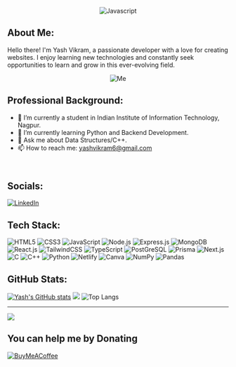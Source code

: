 
<p align="center">
  <img src="https://user-images.githubusercontent.com/74038190/212750996-938b257b-266c-45a7-9af7-655341c0f58b.gif" alt="Javascript"/>
</p>

## About Me:

 Hello there! I'm Yash Vikram, a passionate developer with a love for creating websites. I enjoy learning new technologies and constantly seek opportunities to learn and grow in this ever-evolving field.
 
<p align="center">
  <img src="https://user-images.githubusercontent.com/74038190/212284094-e50ceae2-de86-4dd6-9f9c-a3ebcb3ede9e.gif" alt="Me"/>
</p>

## Professional Background:

- 🔭 I’m currently a student in Indian Institute of Information Technology, Nagpur.
- 🌱 I’m currently learning Python and Backend Development.
- 💬 Ask me about Data Structures/C++.
- 📫 How to reach me: yashvikram6@gmail.com

<br>

## Socials:
[![LinkedIn](https://img.shields.io/badge/LinkedIn-0077B5?style=for-the-badge&logo=linkedin&logoColor=white)](https://www.linkedin.com/in/yashvikram30) 

## Tech Stack:
![HTML5](https://img.shields.io/badge/HTML5-E34F26?style=for-the-badge&logo=html5&logoColor=white) ![CSS3](https://img.shields.io/badge/CSS3-1572B6?style=for-the-badge&logo=css3&logoColor=white) ![JavaScript](https://img.shields.io/badge/JavaScript-323330?style=for-the-badge&logo=javascript&logoColor=F7DF1E) ![Node.js](https://img.shields.io/badge/node.js-339933?style=for-the-badge&logo=Node.js&logoColor=white) ![Express.js](https://img.shields.io/badge/Express%20js-000000?style=for-the-badge&logo=express&logoColor=white) ![MongoDB](https://img.shields.io/badge/-MongoDB-13aa52?style=for-the-badge&logo=mongodb&logoColor=white) ![React.js](https://img.shields.io/badge/-ReactJs-61DAFB?logo=react&logoColor=white&style=for-the-badge) ![TailwindCSS](https://img.shields.io/badge/Tailwind_CSS-grey?style=for-the-badge&logo=tailwind-css&logoColor=38B2AC) ![TypeScript](https://img.shields.io/badge/TypeScript-3178C6?style=for-the-badge&logo=typescript&logoColor=white)  ![PostGreSQL](https://img.shields.io/badge/postgresql-4169e1?style=for-the-badge&logo=postgresql&logoColor=white) ![Prisma](https://img.shields.io/badge/Prisma-3982CE?style=for-the-badge&logo=Prisma&logoColor=white) ![Next.js](https://img.shields.io/badge/next.js-000000?style=for-the-badge&logo=nextdotjs&logoColor=white) ![C](https://img.shields.io/badge/C-00599C?style=for-the-badge&logo=c&logoColor=white)  ![C++](	https://img.shields.io/badge/C%2B%2B-00599C?style=for-the-badge&logo=c%2B%2B&logoColor=white) ![Python](https://img.shields.io/badge/Python-FFD43B?style=for-the-badge&logo=python&logoColor=blue) ![Netlify](	https://img.shields.io/badge/Netlify-00C7B7?style=for-the-badge&logo=netlify&logoColor=white) ![Canva](https://img.shields.io/badge/Canva-%2300C4CC.svg?&style=for-the-badge&logo=Canva&logoColor=white) ![NumPy](	https://img.shields.io/badge/Numpy-777BB4?style=for-the-badge&logo=numpy&logoColor=white) ![Pandas](https://img.shields.io/badge/Pandas-2C2D72?style=for-the-badge&logo=pandas&logoColor=white)
## GitHub Stats:
[![Yash's GitHub stats](https://github-readme-stats.vercel.app/api?username=yashvikram30&theme=merko&hide_border=false)](https://github.com/yashvikram30/github-readme-stats)
![](https://github-readme-streak-stats.herokuapp.com/?user=yashvikram30&theme=merko&hide_border=false)
![Top Langs](https://github-readme-stats.vercel.app/api/top-langs/?username=yashvikram30&theme=merko&layout=compact)

---
[![](https://visitcount.itsvg.in/api?id=yashvikram30&icon=5&color=6)](https://visitcount.itsvg.in)

  ## You can help me by Donating
  [![BuyMeACoffee](https://img.shields.io/badge/Buy%20Me%20a%20Coffee-ffdd00?style=for-the-badge&logo=buy-me-a-coffee&logoColor=black)](https://buymeacoffee.com/yashvikram) 

